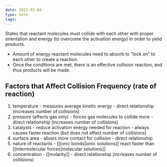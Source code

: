 ```yaml
---
date: 2023-01-04
type: note
tags:
---
```


States that reactant molecules must collide with each other with proper orientation and energy (to overcome the activation energy) in order to yield products.
- Amount of energy reactant molecules need to absorb to "lock on" to each other to create a reaction.
- Once the conditions are met, there is an effective collision reaction, and thus products will be made.

## Factors that Affect Collision Frequency (rate of reaction)
1. temperature - measures average kinetic energy - direct relationship (increases number of collisions)
2. pressure (affects gas only) - forces gas molecules to collide more - direct relationship (increases number of collisions)
3. catalysts - reduce activation energy needed for reaction - always causes faster reaction (but does not affect number of collisions)
4. surface area - allows more contact for collision - direct relationship
5. nature of reactants - [[ionic bonds|ionic solutions]] react faster than [[intermolecular forces|molecular solutions]]
6. concentration - [[molarity]] - direct relationship (increases number of collisions)
